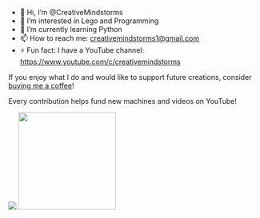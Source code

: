 - 👋 Hi, I’m @CreativeMindstorms
- 👀 I’m interested in Lego and Programming
- 🌱 I’m currently learning Python
- 📫 How to reach me: creativemindstorms1@gmail.com
- ⚡ Fun fact: I have a YouTube channel: https://www.youtube.com/c/creativemindstorms

If you enjoy what I do and would like to support future creations, consider [buying me a coffee](https://buymeacoffee.com/creativemindstorms)!

Every contribution helps fund new machines and videos on YouTube!

<img src="https://github-readme-stats.vercel.app/api?username=CreativeMindstorms&theme=react&show_icons=true&hide_border=true&count_private=true"> <img src="https://github-readme-stats.vercel.app/api/top-langs/?username=CreativeMindstorms&layout=donut&theme=react&hide=swift,csharp" height="195">
